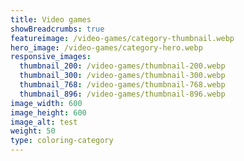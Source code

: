 ```yaml
---
title: Video games
showBreadcrumbs: true
featureimage: /video-games/category-thumbnail.webp
hero_image: /video-games/category-hero.webp
responsive_images:
  thumbnail_200: /video-games/thumbnail-200.webp
  thumbnail_300: /video-games/thumbnail-300.webp
  thumbnail_768: /video-games/thumbnail-768.webp
  thumbnail_896: /video-games/thumbnail-896.webp
image_width: 600
image_height: 600
image_alt: test
weight: 50
type: coloring-category
---
```


